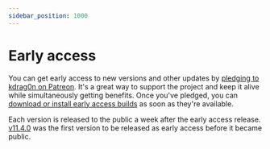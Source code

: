 ```yaml
---
sidebar_position: 1000
---
```


# Early access

You can get early access to new versions and other updates by [pledging to kdrag0n on Patreon](https://patreon.com/kdrag0n). It's a great way to support the project and keep it alive while simultaneously getting benefits. Once you've pledged, you can [download or install early access builds](https://kdrag0n.dev/patreon) as soon as they're available.

Each version is released to the public a week after the early access release. [v11.4.0](./11.4.0) was the first version to be released as early access before it became public.
